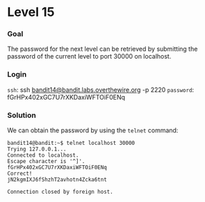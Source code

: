 # Level 15

### Goal
The password for the next level can be retrieved by submitting the password of the current level to port 30000 on localhost.

### Login
`ssh`: ssh bandit14@bandit.labs.overthewire.org -p 2220
`password`: fGrHPx402xGC7U7rXKDaxiWFTOiF0ENq

### Solution
We can obtain the password by using the `telnet` command:
```shell
bandit14@bandit:~$ telnet localhost 30000
Trying 127.0.0.1...
Connected to localhost.
Escape character is '^]'.
fGrHPx402xGC7U7rXKDaxiWFTOiF0ENq
Correct!
jN2kgmIXJ6fShzhT2avhotn4Zcka6tnt

Connection closed by foreign host.
```